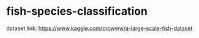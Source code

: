 # fish-species-classification
dataset link: https://www.kaggle.com/crowww/a-large-scale-fish-dataset
